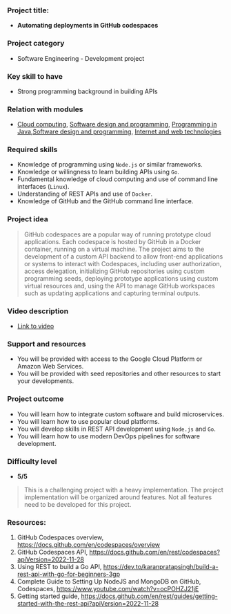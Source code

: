 
### Project title:
* **Automating deployments in GitHub codespaces**

### Project category
* Software Engineering - Development project

### Key skill to have
* Strong programming background in building APIs

### Relation with modules
* [Cloud computing](https://www.bbk.ac.uk/courses/modules/buci/BUCI029H7#content), [Software design and programming](https://www.bbk.ac.uk/courses/modules/coiy/COIY062H7#content), [Programming in Java](https://www.bbk.ac.uk/courses/modules/buci/BUCI033S7#content),[Software design and programming](https://www.bbk.ac.uk/courses/modules/coiy/COIY062H7#content), [Internet and web technologies](https://www.bbk.ac.uk/courses/modules/coiy/COIY063H7#content)

### Required skills
*	Knowledge of programming using `Node.js` or similar frameworks.
*	Knowledge or willingness to learn building APIs using `Go`.
*	Fundamental knowledge of cloud computing and use of command line interfaces (`Linux`).
*	Understanding of REST APIs and use of `Docker`.
*	Knowledge of GitHub and the GitHub command line interface.

### Project idea
> GitHub codespaces are a popular way of running prototype cloud applications. Each codespace is hosted by GitHub in a Docker container, running on a virtual machine. The project aims to the development of a custom API backend to allow front-end applications or systems to interact with Codespaces, including user authorization, access delegation, initializing GitHub repositories using custom programming seeds, deploying prototype applications using custom virtual resources and, using the API to manage GitHub workspaces such as updating applications and capturing terminal outputs.

### Video description
* [Link to video](https://www.dropbox.com/s/epdygv7iwaqy9i7/WIN_20231003_11_33_58_Pro.mp4?dl=0) 

### Support and resources
*	You will be provided with access to the Google Cloud Platform or Amazon Web Services.
*	You will be provided with seed repositories and other resources to start your developments.

### Project outcome
*	You will learn how to integrate custom software and build microservices.
*	You will learn how to use popular cloud platforms.
*	You will develop skills in REST API development using `Node.js` and `Go`.
*	You will learn how to use modern DevOps pipelines for software development.

### Difficulty level
*	**5/5**
>	This is a challenging project with a heavy implementation. The project implementation will be organized around features. Not all features need to be developed for this project.

### Resources:

 1. GitHub Codespaces overview, https://docs.github.com/en/codespaces/overview
 2. GitHub Codespaces API, https://docs.github.com/en/rest/codespaces?apiVersion=2022-11-28
 3. Using REST to build a Go API, https://dev.to/karanpratapsingh/build-a-rest-api-with-go-for-beginners-3gp
 4. Complete Guide to Setting Up NodeJS and MongoDB on GitHub, Codespaces, https://www.youtube.com/watch?v=ocPOHZJ21jE
 5. Getting started guide, https://docs.github.com/en/rest/guides/getting-started-with-the-rest-api?apiVersion=2022-11-28

